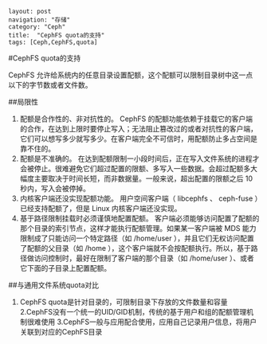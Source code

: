 ~~~
layout: post
navigation: "存储"
category: "Ceph"
title:  "CephFS quota的支持"
tags: [Ceph,CephFS,quota]
~~~

#CephFS quota的支持

CephFS 允许给系统内的任意目录设置配额，这个配额可以限制目录树中这一点以下的字节数或者文件数。

##局限性
1. 配额是合作性的、非对抗性的。 CephFS 的配额功能依赖于挂载它的客户端的合作，在达到上限时要停止写入；无法阻止篡改过的或者对抗性的客户端，它们可以想写多少就写多少。在客户端完全不可信时，用配额防止多占空间是靠不住的。
2. 配额是不准确的。 在达到配额限制一小段时间后，正在写入文件系统的进程才会被停止。很难避免它们超过配置的限额、多写入一些数据。会超过配额多大幅度主要取决于时间长短，而非数据量。一般来说，超出配置的限额之后 10 秒内，写入会被停掉。
3. 内核客户端还没实现配额功能。 用户空间客户端（ libcephfs 、 ceph-fuse ）已经支持配额了，但是 Linux 内核客户端还没实现。
4. 基于路径限制挂载时必须谨慎地配置配额。 客户端必须能够访问配置了配额的那个目录的索引节点，这样才能执行配额管理。如果某一客户端被 MDS 能力限制成了只能访问一个特定路径（如 /home/user ），并且它们无权访问配置了配额的父目录（如 /home ），这个客户端就不会按配额执行。所以，基于路径做访问控制时，最好在限制了客户端的那个目录（如 /home/user ）、或者它下面的子目录上配置配额。

##与通用文件系统quota对比
1.	CephFS quota是针对目录的，可限制目录下存放的文件数量和容量
  2.CephFS没有一个统一的UID/GID机制，传统的基于用户和组的配额管理机制很难使用
  3.CephFS一般与应用配合使用，应用自己记录用户信息，将用户关联到对应的CephFS目录





